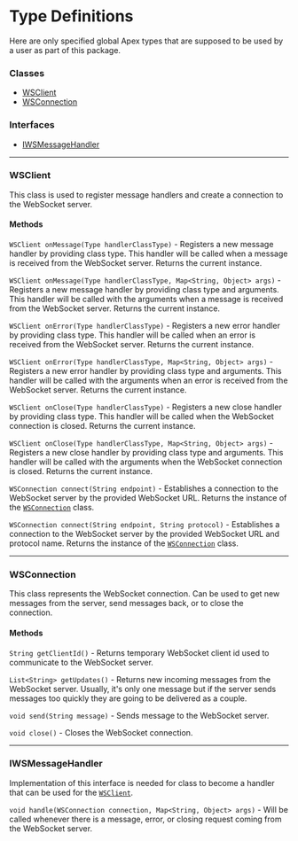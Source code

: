 # Type Definitions

Here are only specified global Apex types that are supposed to be used by a user as part of this package.

### Classes

-   [WSClient](#wsclient)
-   [WSConnection](#wsconnection)

### Interfaces

-   [IWSMessageHandler](#iwsmessagehandler)

---

### WSClient

This class is used to register message handlers and create a connection to the WebSocket server.

#### Methods

`WSClient onMessage(Type handlerClassType)` - Registers a new message handler by providing class type. This handler will be called when a message is received from the WebSocket server. Returns the current instance.

`WSClient onMessage(Type handlerClassType, Map<String, Object> args)` - Registers a new message handler by providing class type and arguments. This handler will be called with the arguments when a message is received from the WebSocket server. Returns the current instance.

`WSClient onError(Type handlerClassType)` - Registers a new error handler by providing class type. This handler will be called when an error is received from the WebSocket server. Returns the current instance.

`WSClient onError(Type handlerClassType, Map<String, Object> args)` - Registers a new error handler by providing class type and arguments. This handler will be called with the arguments when an error is received from the WebSocket server. Returns the current instance.

`WSClient onClose(Type handlerClassType)` - Registers a new close handler by providing class type. This handler will be called when the WebSocket connection is closed. Returns the current instance.

`WSClient onClose(Type handlerClassType, Map<String, Object> args)` - Registers a new close handler by providing class type and arguments. This handler will be called with the arguments when the WebSocket connection is closed. Returns the current instance.

`WSConnection connect(String endpoint)` - Establishes a connection to the WebSocket server by the provided WebSocket URL. Returns the instance of the [`WSConnection`](#wsconnection) class.

`WSConnection connect(String endpoint, String protocol)` - Establishes a connection to the WebSocket server by the provided WebSocket URL and protocol name. Returns the instance of the [`WSConnection`](#wsconnection) class.

---

### WSConnection

This class represents the WebSocket connection. Can be used to get new messages from the server, send messages back, or to close the connection.

#### Methods

`String getClientId()` - Returns temporary WebSocket client id used to communicate to the WebSocket server.

`List<String> getUpdates()` - Returns new incoming messages from the WebSocket server. Usually, it's only one message but if the server sends messages too quickly they are going to be delivered as a couple.

`void send(String message)` - Sends message to the WebSocket server.

`void close()` - Closes the WebSocket connection.

---

### IWSMessageHandler

Implementation of this interface is needed for class to become a handler that can be used for the [`WSClient`](#wsclient).

`void handle(WSConnection connection, Map<String, Object> args)` - Will be called whenever there is a message, error, or closing request coming from the WebSocket server.

